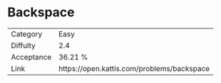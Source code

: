 # Backspace

<table>
    <tr>
        <td>Category</td>
        <td>Easy</td>
    </tr>
    <tr>
        <td>Diffulty</td>
        <td>2.4</td>
    </tr>
    <tr>
        <td>Acceptance</td>
        <td>36.21 %</td>
    </tr>
    <tr>
        <td>Link</td>
        <td>https://open.kattis.com/problems/backspace</td>
    </tr>
</table>